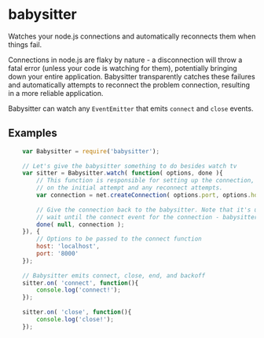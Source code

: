 babysitter
==========

Watches your node.js connections and automatically reconnects them when things fail.

Connections in node.js are flaky by nature - a disconnection will throw a fatal error (unless your code is watching for them), potentially bringing down your entire application. Babysitter transparently catches these failures and automatically attempts to reconnect the problem connection, resulting in a more reliable application.

Babysitter can watch any `EventEmitter` that emits `connect` and `close` events.

Examples
--------

```javascript
    var Babysitter = require('babysitter');
	
	// Let's give the babysitter something to do besides watch tv
	var sitter = Babysitter.watch( function( options, done ){
		// This function is responsible for setting up the connection, both
		// on the initial attempt and any reconnect attempts.
		var connection = net.createConnection( options.port, options.host );
		
		// Give the connection back to the babysitter. Note that it's unnecessary to 
		// wait until the connect event for the connection - babysitter handles this transparently
		done( null, connection );
	}), {
		// Options to be passed to the connect function
		host: 'localhost',
		port: '8000'
	});
	
	// Babysitter emits connect, close, end, and backoff
	sitter.on( 'connect', function(){
		console.log('connect!');
	});
	
	sitter.on( 'close', function(){
		console.log('close!');
	});
```